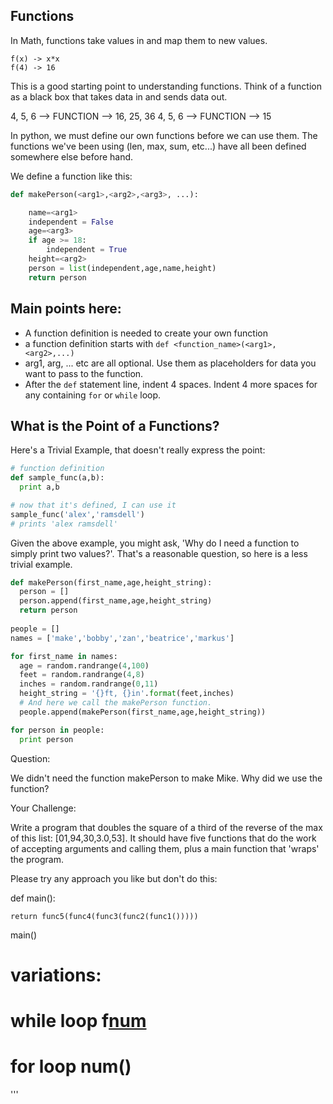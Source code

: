 ## Functions

In Math, functions take values in and map them to new values.
````
f(x) -> x*x
f(4) -> 16
````

This is a good starting point to understanding functions.  Think of a function as a black box that takes data in and sends data out.

4, 5, 6 --> FUNCTION --> 16, 25, 36
4, 5, 6 --> FUNCTION --> 15


In python, we must define our own functions before we can use them.  The functions we've been using (len, max, sum, etc...) have all been defined somewhere else before hand.  

We define a function like this:

````python
def makePerson(<arg1>,<arg2>,<arg3>, ...):

    name=<arg1>
    independent = False
    age=<arg3>
    if age >= 18:
        independent = True
    height=<arg2> 
    person = list(independent,age,name,height)
    return person
````

## Main points here:

+ A function definition is needed to create your own function
+ a function definition starts with `def <function_name>(<arg1>,<arg2>,...)`
+ arg1, arg, ... etc are all optional.  Use them as placeholders for data you want to pass to the function.
+ After the `def` statement line, indent 4 spaces. Indent 4 more spaces for any containing `for` or `while` loop.

## What is the Point of a Functions?

Here's a Trivial Example, that doesn't really express the point:

````python
# function definition
def sample_func(a,b):
  print a,b

# now that it's defined, I can use it
sample_func('alex','ramsdell')
# prints 'alex ramsdell'
````

Given the above example, you might ask, 'Why do I need a function to simply print two values?'.  That's a reasonable question, so here is a less trivial example.   

````python
def makePerson(first_name,age,height_string):
  person = []
  person.append(first_name,age,height_string)
  return person
  
people = []
names = ['make','bobby','zan','beatrice','markus']

for first_name in names:
  age = random.randrange(4,100)
  feet = random.randrange(4,8)
  inches = random.randrange(0,11) 
  height_string = '{}ft, {}in'.format(feet,inches)
  # And here we call the makePerson function.
  people.append(makePerson(first_name,age,height_string))

for person in people:
  print person
````

Question:

We didn't need the function makePerson to make Mike.  Why did we use the function?

Your Challenge:

Write a program that doubles the square of a third of the reverse of the max of this list: [01,94,30,3.0,53]. It should have five functions that do the work of accepting arguments and calling them, plus a main function that 'wraps' the program.

Please try any approach you like but don't do this: 

def main():

    return func5(func4(func3(func2(func1()))))

main()

# variations:
# while loop f[num]()
# for loop num()
'''
